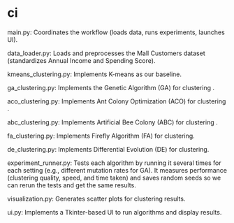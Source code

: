 # ci

main.py: Coordinates the workflow (loads data, runs experiments, launches UI).

data_loader.py: Loads and preprocesses the Mall Customers dataset (standardizes Annual Income and Spending Score).

kmeans_clustering.py: Implements K-means as our baseline.

ga_clustering.py: Implements the Genetic Algorithm (GA) for clustering .

aco_clustering.py: Implements Ant Colony Optimization (ACO) for clustering .

abc_clustering.py: Implements Artificial Bee Colony (ABC) for clustering .

fa_clustering.py: Implements Firefly Algorithm (FA) for clustering.

de_clustering.py: Implements Differential Evolution (DE) for clustering.

experiment_runner.py: Tests each algorithm by running it several times for each setting (e.g., different mutation rates for GA). It measures performance (clustering quality, speed, and time taken) and saves random seeds so we can rerun the tests and get the same results.

visualization.py: Generates scatter plots for clustering results.

ui.py: Implements a Tkinter-based UI to run algorithms and display results.
